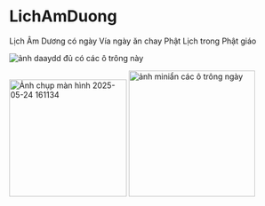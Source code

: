 # LichAmDuong
Lịch Âm Dương có ngày Vía ngày ăn chay Phật Lịch trong Phật giáo 


![ảnh daaydd đủ có các ô trông này](https://github.com/user-attachments/assets/c01ac667-b824-4586-b41f-1a64e7d1fefe)

<img width="211" alt="Ảnh chụp màn hình 2025-05-24 161134" src="https://github.com/user-attachments/assets/636565df-411e-493f-a27e-fb02b0053912" />

<img width="227" alt="ảnh miniẩn các ô trông ngày" src="https://github.com/user-attachments/assets/eb9001ff-9594-40fa-9585-4858efb4fac9" />
